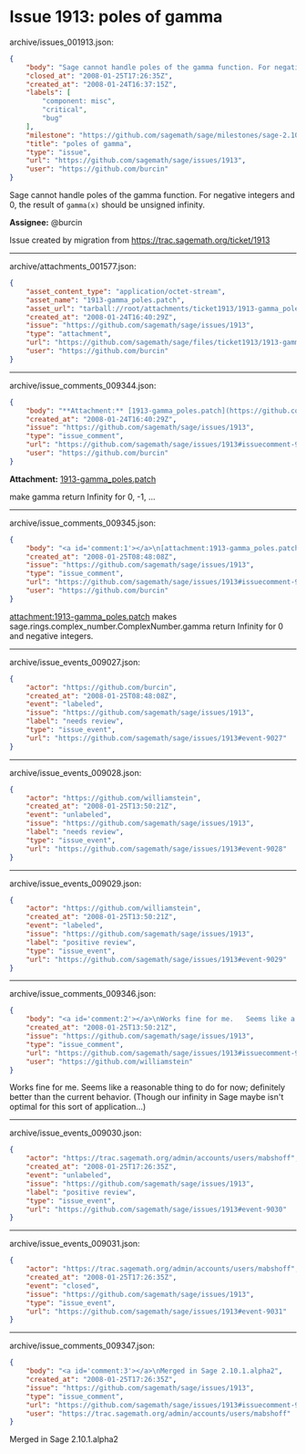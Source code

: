 # Issue 1913: poles of gamma

archive/issues_001913.json:
```json
{
    "body": "Sage cannot handle poles of the gamma function. For negative integers and 0, the result of `gamma(x)` should be unsigned infinity.\n\n**Assignee:** @burcin\n\nIssue created by migration from https://trac.sagemath.org/ticket/1913\n\n",
    "closed_at": "2008-01-25T17:26:35Z",
    "created_at": "2008-01-24T16:37:15Z",
    "labels": [
        "component: misc",
        "critical",
        "bug"
    ],
    "milestone": "https://github.com/sagemath/sage/milestones/sage-2.10.1",
    "title": "poles of gamma",
    "type": "issue",
    "url": "https://github.com/sagemath/sage/issues/1913",
    "user": "https://github.com/burcin"
}
```
Sage cannot handle poles of the gamma function. For negative integers and 0, the result of `gamma(x)` should be unsigned infinity.

**Assignee:** @burcin

Issue created by migration from https://trac.sagemath.org/ticket/1913





---

archive/attachments_001577.json:
```json
{
    "asset_content_type": "application/octet-stream",
    "asset_name": "1913-gamma_poles.patch",
    "asset_url": "tarball://root/attachments/ticket1913/1913-gamma_poles.patch",
    "created_at": "2008-01-24T16:40:29Z",
    "issue": "https://github.com/sagemath/sage/issues/1913",
    "type": "attachment",
    "url": "https://github.com/sagemath/sage/files/ticket1913/1913-gamma_poles.patch",
    "user": "https://github.com/burcin"
}
```



---

archive/issue_comments_009344.json:
```json
{
    "body": "**Attachment:** [1913-gamma_poles.patch](https://github.com/sagemath/sage/files/ticket1913/1913-gamma_poles.patch)\n\nmake gamma return Infinity for 0, -1, ...",
    "created_at": "2008-01-24T16:40:29Z",
    "issue": "https://github.com/sagemath/sage/issues/1913",
    "type": "issue_comment",
    "url": "https://github.com/sagemath/sage/issues/1913#issuecomment-9344",
    "user": "https://github.com/burcin"
}
```

**Attachment:** [1913-gamma_poles.patch](https://github.com/sagemath/sage/files/ticket1913/1913-gamma_poles.patch)

make gamma return Infinity for 0, -1, ...



---

archive/issue_comments_009345.json:
```json
{
    "body": "<a id='comment:1'></a>\n[attachment:1913-gamma_poles.patch](https://github.com/sagemath/sage/files/ticket1913/1913-gamma_poles.patch) makes sage.rings.complex_number.ComplexNumber.gamma return Infinity for 0 and negative integers.",
    "created_at": "2008-01-25T08:48:08Z",
    "issue": "https://github.com/sagemath/sage/issues/1913",
    "type": "issue_comment",
    "url": "https://github.com/sagemath/sage/issues/1913#issuecomment-9345",
    "user": "https://github.com/burcin"
}
```

<a id='comment:1'></a>
[attachment:1913-gamma_poles.patch](https://github.com/sagemath/sage/files/ticket1913/1913-gamma_poles.patch) makes sage.rings.complex_number.ComplexNumber.gamma return Infinity for 0 and negative integers.



---

archive/issue_events_009027.json:
```json
{
    "actor": "https://github.com/burcin",
    "created_at": "2008-01-25T08:48:08Z",
    "event": "labeled",
    "issue": "https://github.com/sagemath/sage/issues/1913",
    "label": "needs review",
    "type": "issue_event",
    "url": "https://github.com/sagemath/sage/issues/1913#event-9027"
}
```



---

archive/issue_events_009028.json:
```json
{
    "actor": "https://github.com/williamstein",
    "created_at": "2008-01-25T13:50:21Z",
    "event": "unlabeled",
    "issue": "https://github.com/sagemath/sage/issues/1913",
    "label": "needs review",
    "type": "issue_event",
    "url": "https://github.com/sagemath/sage/issues/1913#event-9028"
}
```



---

archive/issue_events_009029.json:
```json
{
    "actor": "https://github.com/williamstein",
    "created_at": "2008-01-25T13:50:21Z",
    "event": "labeled",
    "issue": "https://github.com/sagemath/sage/issues/1913",
    "label": "positive review",
    "type": "issue_event",
    "url": "https://github.com/sagemath/sage/issues/1913#event-9029"
}
```



---

archive/issue_comments_009346.json:
```json
{
    "body": "<a id='comment:2'></a>\nWorks fine for me.   Seems like a reasonable thing to do for now; definitely better than the current behavior.  (Though our infinity in Sage maybe isn't optimal for this sort of application...)",
    "created_at": "2008-01-25T13:50:21Z",
    "issue": "https://github.com/sagemath/sage/issues/1913",
    "type": "issue_comment",
    "url": "https://github.com/sagemath/sage/issues/1913#issuecomment-9346",
    "user": "https://github.com/williamstein"
}
```

<a id='comment:2'></a>
Works fine for me.   Seems like a reasonable thing to do for now; definitely better than the current behavior.  (Though our infinity in Sage maybe isn't optimal for this sort of application...)



---

archive/issue_events_009030.json:
```json
{
    "actor": "https://trac.sagemath.org/admin/accounts/users/mabshoff",
    "created_at": "2008-01-25T17:26:35Z",
    "event": "unlabeled",
    "issue": "https://github.com/sagemath/sage/issues/1913",
    "label": "positive review",
    "type": "issue_event",
    "url": "https://github.com/sagemath/sage/issues/1913#event-9030"
}
```



---

archive/issue_events_009031.json:
```json
{
    "actor": "https://trac.sagemath.org/admin/accounts/users/mabshoff",
    "created_at": "2008-01-25T17:26:35Z",
    "event": "closed",
    "issue": "https://github.com/sagemath/sage/issues/1913",
    "type": "issue_event",
    "url": "https://github.com/sagemath/sage/issues/1913#event-9031"
}
```



---

archive/issue_comments_009347.json:
```json
{
    "body": "<a id='comment:3'></a>\nMerged in Sage 2.10.1.alpha2",
    "created_at": "2008-01-25T17:26:35Z",
    "issue": "https://github.com/sagemath/sage/issues/1913",
    "type": "issue_comment",
    "url": "https://github.com/sagemath/sage/issues/1913#issuecomment-9347",
    "user": "https://trac.sagemath.org/admin/accounts/users/mabshoff"
}
```

<a id='comment:3'></a>
Merged in Sage 2.10.1.alpha2
